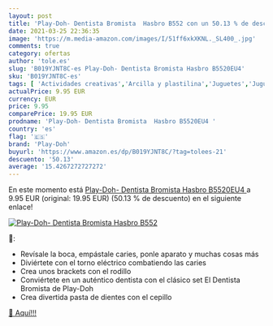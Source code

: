 ```yaml
---
layout: post
title: 'Play-Doh- Dentista Bromista  Hasbro B552 con un 50.13 % de descuento'
date: 2021-03-25 22:36:35
image: 'https://m.media-amazon.com/images/I/51ff6xkXKNL._SL400_.jpg'
comments: true
category: ofertas
author: 'tole.es'
slug: 'B019YJNT8C-es Play-Doh- Dentista Bromista Hasbro B5520EU4'
sku: 'B019YJNT8C-es'
tags: [ 'Actividades creativas','Arcilla y plastilina','Juguetes','Juguetes y juegos','hasbro','play-doh', ]
actualPrice: 9.95 EUR
currency: EUR
price: 9.95
comparePrice: 19.95 EUR
prodname: 'Play-Doh- Dentista Bromista  Hasbro B5520EU4 '
country: 'es'
flag: '🇪🇸'
brand: 'Play-Doh'
buyurl: 'https://www.amazon.es/dp/B019YJNT8C/?tag=tolees-21'
descuento: '50.13'
average: '15.4267272727272'
---
```


En este momento está [Play-Doh- Dentista Bromista  Hasbro B5520EU4 ](https://www.amazon.es/dp/B019YJNT8C/?tag=tolees-21) a 9.95 EUR (original: 19.95 EUR) (50.13 %  de descuento) en el siguiente enlace!

[![Play-Doh- Dentista Bromista  Hasbro B552](https://m.media-amazon.com/images/I/51ff6xkXKNL._SL400_.jpg)](https://www.amazon.es/dp/B019YJNT8C/?tag=tolees-21)

🔎:

- Revísale la boca, empástale caries, ponle aparato y muchas cosas más
- Diviértete con el torno eléctrico combatiendo las caries
- Crea unos brackets con el rodillo
- Conviértete en un auténtico dentista con el clásico set El Dentista Bromista de Play-Doh
- Crea divertida pasta de dientes con el cepillo

[🛒 Aquí!!!](https://www.amazon.es/dp/B019YJNT8C/?tag=tolees-21)
